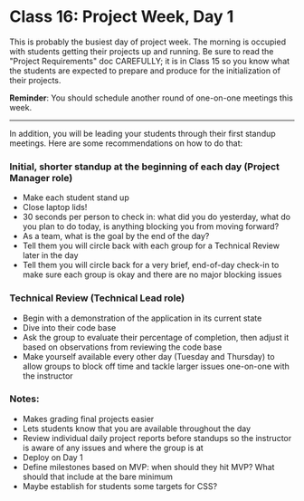 # Class 16: Project Week, Day 1

This is probably the busiest day of project week. The morning is occupied with students getting their projects up and running. Be sure to read the "Project Requirements" doc CAREFULLY; it is in Class 15 so you know what the students are expected to prepare and produce for the initialization of their projects.

**Reminder**: You should schedule another round of one-on-one meetings this week.

---

In addition, you will be leading your students through their first standup meetings. Here are some recommendations on how to do that:

### Initial, shorter standup at the beginning of each day (Project Manager role)
- Make each student stand up
- Close laptop lids!
- 30 seconds per person to check in: what did you do yesterday, what do you plan to do today, is anything blocking you from moving forward?
- As a team, what is the goal by the end of the day?
- Tell them you will circle back with each group for a Technical Review later in the day
- Tell them you will circle back for a very brief, end-of-day check-in to make sure each group is okay and there are no major blocking issues

### Technical Review (Technical Lead role)
- Begin with a demonstration of the application in its current state
- Dive into their code base
- Ask the group to evaluate their percentage of completion, then adjust it based on observations from reviewing the code base
- Make yourself available every other day (Tuesday and Thursday) to allow groups to block off time and tackle larger issues one-on-one with the instructor

### Notes:
- Makes grading final projects easier
- Lets students know that you are available throughout the day
- Review individual daily project reports before standups so the instructor is aware of any issues and where the group is at
- Deploy on Day 1
- Define milestones based on MVP: when should they hit MVP? What should that include at the bare minimum
- Maybe establish for students some targets for CSS?
